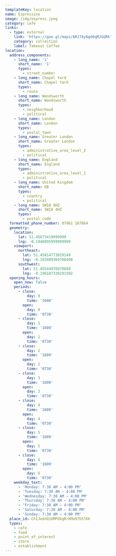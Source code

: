 ```yaml
---
templateKey: location
name: Espressino
image: /img/espress.jpeg
category: cafe
links:
  - type: external
    link: 'https://goo.gl/maps/ARJ74y6gd6qMJGQR6'
    category: collection
    label: Takeout Coffee
location:
  address_components:
    - long_name: '1'
      short_name: '1'
      types:
        - street_number
    - long_name: Chapel Yard
      short_name: Chapel Yard
      types:
        - route
    - long_name: Wandsworth
      short_name: Wandsworth
      types:
        - neighborhood
        - political
    - long_name: London
      short_name: London
      types:
        - postal_town
    - long_name: Greater London
      short_name: Greater London
      types:
        - administrative_area_level_2
        - political
    - long_name: England
      short_name: England
      types:
        - administrative_area_level_1
        - political
    - long_name: United Kingdom
      short_name: GB
      types:
        - country
        - political
    - long_name: SW18 4HZ
      short_name: SW18 4HZ
      types:
        - postal_code
  formatted_phone_number: 07961 167864
  geometry:
    location:
      lat: 51.45673419999999
      lng: -0.1948895999999999
    viewport:
      northeast:
        lat: 51.45814773029149
        lng: -0.193489369708498
      southwest:
        lat: 51.45544976970849
        lng: -0.196187330291502
  opening_hours:
    open_now: false
    periods:
      - close:
          day: 0
          time: '1600'
        open:
          day: 0
          time: '0730'
      - close:
          day: 1
          time: '1600'
        open:
          day: 1
          time: '0730'
      - close:
          day: 2
          time: '1600'
        open:
          day: 2
          time: '0730'
      - close:
          day: 3
          time: '1600'
        open:
          day: 3
          time: '0730'
      - close:
          day: 4
          time: '1600'
        open:
          day: 4
          time: '0730'
      - close:
          day: 5
          time: '1600'
        open:
          day: 5
          time: '0730'
      - close:
          day: 6
          time: '1600'
        open:
          day: 6
          time: '0730'
    weekday_text:
      - 'Monday: 7:30 AM – 4:00 PM'
      - 'Tuesday: 7:30 AM – 4:00 PM'
      - 'Wednesday: 7:30 AM – 4:00 PM'
      - 'Thursday: 7:30 AM – 4:00 PM'
      - 'Friday: 7:30 AM – 4:00 PM'
      - 'Saturday: 7:30 AM – 4:00 PM'
      - 'Sunday: 7:30 AM – 4:00 PM'
  place_id: ChIJednQ1UMPdkgRrKMo97b5lKk
  types:
    - cafe
    - food
    - point_of_interest
    - store
    - establishment
---
```

